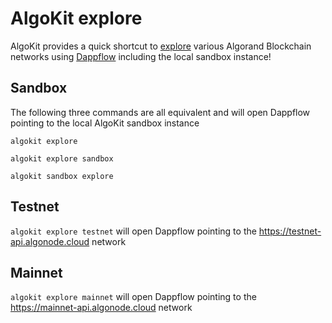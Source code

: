 # AlgoKit explore

AlgoKit provides a quick shortcut to [explore](../cli/index.md#explore) various Algorand Blockchain networks using [Dappflow](https://app.dappflow.org/) including the local sandbox instance!

## Sandbox
The following three commands are all equivalent and will open Dappflow pointing to the local AlgoKit sandbox instance 

`algokit explore`

`algokit explore sandbox`

`algokit sandbox explore`

## Testnet

`algokit explore testnet` will open Dappflow pointing to the https://testnet-api.algonode.cloud network 

## Mainnet

`algokit explore mainnet` will open Dappflow pointing to the https://mainnet-api.algonode.cloud network 
